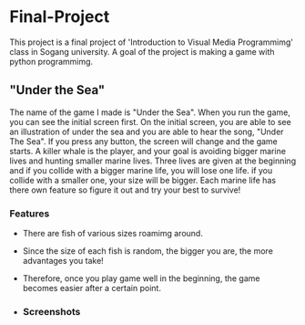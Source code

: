 # Final-Project
This project is a final project of 'Introduction to Visual Media Programmimg' class in Sogang university. A goal of the project is making a game with python programmimg.

## "Under the Sea"

The name of the game I made is "Under the Sea". When you run the game, you can see the initial screen first. On the initial screen, you are able to see an illustration of under the sea and you are able to hear the song, "Under The Sea". If you press any button, the screen will change and the game starts. A killer whale is the player, and your goal is avoiding bigger marine lives and hunting smaller marine lives. Three lives are given at the beginning and if you collide with a bigger marine life, you will lose one life. if you collide with a smaller one, your size will be bigger. Each marine life has there own feature so figure it out and try your best to survive!

### Features

* There are fish of various sizes roamimg around.

* Since the size of each fish is random, the bigger you are, the more advantages you take!

* Therefore, once you play game well in the beginning, the game becomes easier after a certain point.

* ### Screenshots
